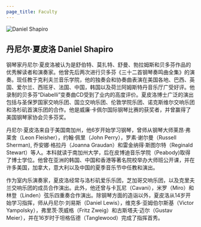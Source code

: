 ```yaml
---
page_title: Faculty
---
```


![Daniel Shapiro](/img/daniel-shapiro.jpg)

## 丹尼尔·夏皮洛 Daniel Shapiro

钢琴家丹尼尔·夏皮洛被认为是舒伯特、莫扎特、舒曼、勃拉姆斯和贝多芬作品的优秀解读者和演奏家。他曾先后两次进行贝多芬《三十二首钢琴奏鸣曲全集》的演奏。现任教于克利夫兰音乐学院，他的独奏会和协奏曲表演在美国各地、巴西、英国、爱尔兰、西班牙、法国、中国，韩国以及荷兰阿姆斯特丹音乐厅广受好评。他录制的贝多芬“Diabelli”变奏曲CD受到了业内的高度评价。夏皮洛博士广泛的演出包括与圣保罗国家交响乐团、国立交响乐团、伦敦学院乐团、诺克斯维尔交响乐团和洛杉矶首演乐团的合作。他是威廉·卡佩尔国际钢琴比赛的获奖者，并曾赢得了美国钢琴家协会贝多芬奖。

丹尼尔·夏皮洛来自于美国南加州，他6岁开始学习钢琴，曾师从钢琴大师莱昂·弗莱舍（Leon Fleisher），约翰·佩里（John Perry），罗素·谢尔曼（Russell Sherman), 乔安娜·格拉丹（Joanna Graudan）和雷金纳得·斯图尔特（Reginald Stewart）等人。本科就读于南加州大学，后在皮博迪音乐学院（Peabody)取得了博士学位。他曾在亚洲的韩国、中国和香港等著名院校举办大师班公开课，并在许多美国，加拿大，意大利以及中国的夏季音乐节中任教和演出。

作为室内乐演奏家，夏皮洛经常与洛杉矶爱乐乐团，芝加哥交响乐团，以及克里夫兰交响乐团的成员合作演出。此外，他还曾与卡瓦尼（Cavani），米罗（Miro）和林登（Linden）弦乐四重奏合作演出。除钢琴方面的造诣以外，夏皮洛从14岁开始学习指挥，师从丹尼尔·刘易斯（Daniel Lewis），维克多·亚姆伯尔斯基（Victor Yampolsky），弗里茨·茨威格（Fritz Zweig）和古斯塔夫·迈尔（Gustav Meier），并在16岁时于坦格伍德（Tanglewood）完成了指挥首秀。
